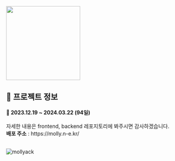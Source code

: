 <img src="https://github.com/Jeongseonil/anesi/assets/137017329/53034a7c-d92b-4d0a-a415-de4e158e983c"  width="200"/>
<h2>🔎 프로젝트 정보</h2>
<div><b>📆 2023.12.19 ~ 2024.03.22 (94일)</b></div>
<br>
자세한 내용은 frontend, backend 레포지토리에 봐주시면 감사하겠습니다.
<br>
<div><b>배포 주소</b> : https://molly.n-e.kr/</div>
<br>


![mollyack](https://github.com/user-attachments/assets/d31308b9-ff9b-47dd-b850-266863074ba6)
